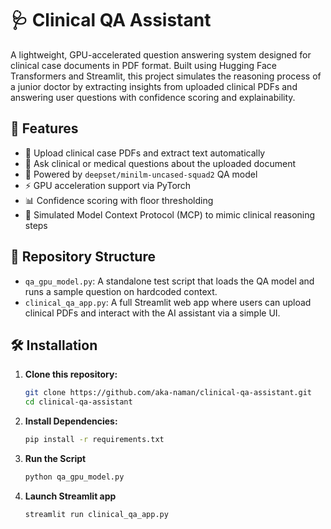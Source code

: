 # 🩺 Clinical QA Assistant

A lightweight, GPU-accelerated question answering system designed for clinical case documents in PDF format. Built using Hugging Face Transformers and Streamlit, this project simulates the reasoning process of a junior doctor by extracting insights from uploaded clinical PDFs and answering user questions with confidence scoring and explainability.

## 🚀 Features

- 📄 Upload clinical case PDFs and extract text automatically
- 💬 Ask clinical or medical questions about the uploaded document
- 🧠 Powered by `deepset/minilm-uncased-squad2` QA model
- ⚡ GPU acceleration support via PyTorch
- 📊 Confidence scoring with floor thresholding
- 🧵 Simulated Model Context Protocol (MCP) to mimic clinical reasoning steps

## 📂 Repository Structure

- `qa_gpu_model.py`: A standalone test script that loads the QA model and runs a sample question on hardcoded context.
- `clinical_qa_app.py`: A full Streamlit web app where users can upload clinical PDFs and interact with the AI assistant via a simple UI.

## 🛠️ Installation

1. **Clone this repository:**
   ```bash
   git clone https://github.com/aka-naman/clinical-qa-assistant.git
   cd clinical-qa-assistant
2. **Install Dependencies:**
   ```bash
   pip install -r requirements.txt
3. **Run the Script**
   ```bash
   python qa_gpu_model.py
4. **Launch Streamlit app**
   ```bash
   streamlit run clinical_qa_app.py

